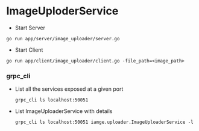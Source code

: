# ImageUploderService

- Start Server

```
go run app/server/image_uploader/server.go
```

- Start Client

```
go run app/client/image_uploader/client.go -file_path=<image_path>
```

### grpc_cli

- List all the services exposed at a given port
  ```
  grpc_cli ls localhost:50051
  ```
- List ImageUploaderService with details

  ```
  grpc_cli ls localhost:50051 iamge.uploader.ImageUploaderService -l
  ```
